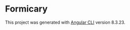 # Formicary

This project was generated with [Angular CLI](https://github.com/angular/angular-cli) version 8.3.23.

